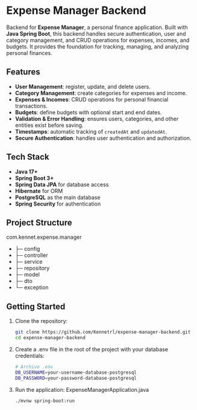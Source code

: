 # Expense Manager Backend

Backend for **Expense Manager**, a personal finance application. Built with **Java Spring Boot**, this backend handles secure authentication, user and category management, and CRUD operations for expenses, incomes, and budgets. It provides the foundation for tracking, managing, and analyzing personal finances.

## Features

- **User Management**: register, update, and delete users.
- **Category Management**: create categories for expenses and income.
- **Expenses & Incomes**: CRUD operations for personal financial transactions.
- **Budgets**: define budgets with optional start and end dates.
- **Validation & Error Handling**: ensures users, categories, and other entities exist before saving.
- **Timestamps**: automatic tracking of `createdAt` and `updatedAt`.
- **Secure Authentication**: handles user authentication and authorization.

## Tech Stack

- **Java 17+**
- **Spring Boot 3+**
- **Spring Data JPA** for database access
- **Hibernate** for ORM
- **PostgreSQL** as the main database
- **Spring Security** for authentication

## Project Structure
com.kennet.expense.manager
- ├─ config
- ├─ controller
- ├─ service
- ├─ repository
- ├─ model
- ├─ dto
- └─ exception

## Getting Started

1. Clone the repository:
   ```bash
   git clone https://github.com/Kennetrl/expense-manager-backend.git
   cd expense-manager-backend

2. Create a .env file in the root of the project with your database credentials: 
    ```bash
    # Archivo .env
    DB_USERNAME=your-username-database-postgresql
    DB_PASSWORD=your-password-database-postgresql
3. Run the application: ExpenseManagerApplication.java
    ```bash
   ./mvnw spring-boot:run
